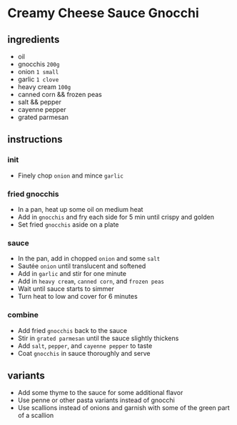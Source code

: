 # Creamy Cheese Sauce Gnocchi

## ingredients

- oil
- gnocchis `200g`
- onion `1 small`
- garlic `1 clove`
- heavy cream `100g`
- canned corn && frozen peas
- salt && pepper
- cayenne pepper
- grated parmesan

## instructions

### init

- Finely chop `onion` and mince `garlic`

### fried gnocchis

- In a pan, heat up some oil on medium heat
- Add in `gnocchis` and fry each side for 5 min until crispy and golden
- Set fried `gnocchis` aside on a plate

### sauce

- In the pan, add in chopped `onion` and some `salt`
- Sautée `onion` until translucent and softened
- Add in `garlic` and stir for one minute
- Add in `heavy cream`, `canned corn`, and `frozen peas`
- Wait until sauce starts to simmer
- Turn heat to low and cover for 6 minutes

### combine

- Add fried `gnocchis` back to the sauce
- Stir in `grated parmesan` until the sauce slightly thickens
- Add `salt`, `pepper`, and `cayenne pepper` to taste
- Coat `gnocchis` in sauce thoroughly and serve

## variants

- Add some thyme to the sauce for some additional flavor
- Use penne or other pasta variants instead of gnocchi
- Use scallions instead of onions and garnish with some of the green part of a scallion
